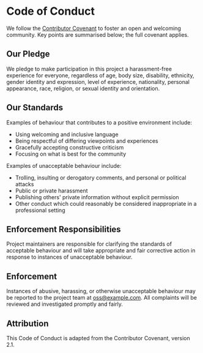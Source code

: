 # Code of Conduct

We follow the [Contributor Covenant](https://www.contributor-covenant.org/version/2/1/code_of_conduct/) to foster an open and welcoming community. Key points are summarised below; the full covenant applies.

## Our Pledge
We pledge to make participation in this project a harassment-free experience for everyone, regardless of age, body size, disability, ethnicity, gender identity and expression, level of experience, nationality, personal appearance, race, religion, or sexual identity and orientation.

## Our Standards
Examples of behaviour that contributes to a positive environment include:
- Using welcoming and inclusive language
- Being respectful of differing viewpoints and experiences
- Gracefully accepting constructive criticism
- Focusing on what is best for the community

Examples of unacceptable behaviour include:
- Trolling, insulting or derogatory comments, and personal or political attacks
- Public or private harassment
- Publishing others' private information without explicit permission
- Other conduct which could reasonably be considered inappropriate in a professional setting

## Enforcement Responsibilities
Project maintainers are responsible for clarifying the standards of acceptable behaviour and will take appropriate and fair corrective action in response to instances of unacceptable behaviour.

## Enforcement
Instances of abusive, harassing, or otherwise unacceptable behaviour may be reported to the project team at oss@example.com. All complaints will be reviewed and investigated promptly and fairly.

## Attribution
This Code of Conduct is adapted from the Contributor Covenant, version 2.1.
